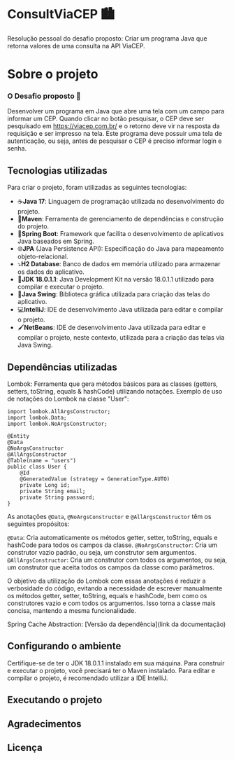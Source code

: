# ConsultViaCEP 🏙️
Resolução pessoal do desafio proposto: Criar um programa Java que retorna valores de uma consulta na API ViaCEP.

# Sobre o projeto
### O Desafio proposto 🏁
Desenvolver um programa em Java que abre uma tela com um campo para informar um
CEP. Quando clicar no botão pesquisar, o CEP deve ser pesquisado em
https://viacep.com.br/ e o retorno deve vir na resposta da requisição e ser impresso na tela.
Este programa deve possuir uma tela de autenticação, ou seja, antes de pesquisar o CEP é
preciso informar login e senha.

## Tecnologias utilizadas
Para criar o projeto, foram utilizadas as seguintes tecnologias:

- ☕**Java 17**: Linguagem de programação utilizada no desenvolvimento do projeto.
- 🔴**Maven**: Ferramenta de gerenciamento de dependências e construção do projeto.
- 🍃**Spring Boot**: Framework que facilita o desenvolvimento de aplicativos Java baseados em Spring.
- 🌐**JPA** (Java Persistence API): Especificação do Java para mapeamento objeto-relacional.
- ⤵️**H2 Database**: Banco de dados em memória utilizado para armazenar os dados do aplicativo.
- 🧰**JDK 18.0.1.1**: Java Development Kit na versão 18.0.1.1 utilizado para compilar e executar o projeto.
- 📱**Java Swing**: Biblioteca gráfica utilizada para criação das telas do aplicativo.
- 💻**IntelliJ**: IDE de desenvolvimento Java utilizada para editar e compilar o projeto.
- 🖌️**NetBeans**: IDE de desenvolvimento Java utilizada para editar e compilar o projeto, neste contexto, utilizada para a criação das telas via Java Swing.

## Dependências utilizadas
Lombok: Ferramenta que gera métodos básicos para as classes (getters, setters, toString, equals & hashCode) utilizando notações.
Exemplo de uso de notações do Lombok na classe "User":

```
import lombok.AllArgsConstructor;
import lombok.Data;
import lombok.NoArgsConstructor;

@Entity
@Data
@NoArgsConstructor
@AllArgsConstructor
@Table(name = "users")
public class User {
    @Id
    @GeneratedValue (strategy = GenerationType.AUTO)
    private Long id;
    private String email;
    private String password;
}
```

As anotações ``@Data``, ``@NoArgsConstructor`` e ``@AllArgsConstructor`` têm os seguintes propósitos:

``@Data``: Cria automaticamente os métodos getter, setter, toString, equals e hashCode para todos os campos da classe.
``@NoArgsConstructor``: Cria um construtor vazio padrão, ou seja, um construtor sem argumentos.
``@AllArgsConstructor``: Cria um construtor com todos os argumentos, ou seja, um construtor que aceita todos os campos da classe como parâmetros.

O objetivo da utilização do Lombok com essas anotações é reduzir a verbosidade do código, evitando a necessidade de escrever manualmente os métodos getter, setter, toString, equals e hashCode, bem como os construtores vazio e com todos os argumentos. Isso torna a classe mais concisa, mantendo a mesma funcionalidade.

Spring Cache Abstraction: [Versão da dependência](link da documentação)

## Configurando o ambiente
Certifique-se de ter o JDK 18.0.1.1 instalado em sua máquina. Para construir e executar o projeto, você precisará ter o Maven instalado. Para editar e compilar o projeto, é recomendado utilizar a IDE IntelliJ.

## Executando o projeto

## Agradecimentos

## Licença
